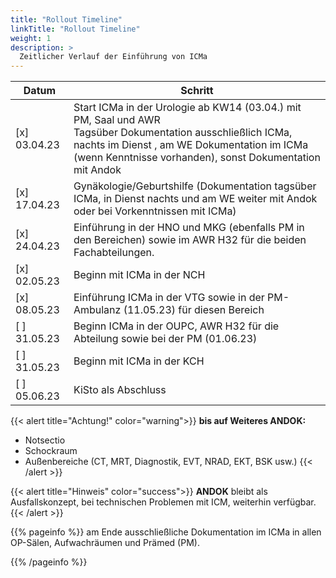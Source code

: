 ```yaml
---
title: "Rollout Timeline"
linkTitle: "Rollout Timeline"
weight: 1
description: >
  Zeitlicher Verlauf der Einführung von ICMa
---
```


| Datum      |       Schritt   |
|----------|-----------------|
| [x] 03.04.23 | Start ICMa in der Urologie ab KW14 (03.04.) mit PM, Saal und AWR <br> Tagsüber Dokumentation ausschließlich ICMa, <br> nachts im Dienst , am WE Dokumentation im ICMa (wenn Kenntnisse vorhanden), sonst Dokumentation mit Andok|
| [x] 17.04.23 | Gynäkologie/Geburtshilfe (Dokumentation tagsüber ICMa, in Dienst nachts und am WE weiter mit Andok oder bei Vorkenntnissen mit ICMa)  |
| [x] 24.04.23 | Einführung in der HNO und MKG (ebenfalls PM in den Bereichen) sowie im AWR H32 für die beiden Fachabteilungen.|
| [x] 02.05.23 | Beginn mit ICMa in der NCH|
| [x] 08.05.23 | Einführung ICMa in der VTG sowie in der PM-Ambulanz (11.05.23) für diesen Bereich|
| [ ] 31.05.23 | Beginn ICMa in der OUPC, AWR H32 für die Abteilung sowie bei der PM (01.06.23)|
| [ ] 31.05.23 | Beginn mit ICMa in der KCH |
| [ ] 05.06.23 | KiSto als Abschluss |

{{< alert title="Achtung!" color="warning">}}
 __bis auf Weiteres **ANDOK**:__
* Notsectio
* Schockraum
* Außenbereiche (CT, MRT, Diagnostik, EVT, NRAD, EKT, BSK usw.)
{{< /alert >}}

{{< alert title="Hinweis" color="success">}}
**ANDOK** bleibt als Ausfallskonzept, bei technischen Problemen mit ICM, weiterhin verfügbar.
{{< /alert >}}

{{% pageinfo %}}
am Ende ausschließliche Dokumentation im ICMa in allen OP-Sälen, Aufwachräumen und Prämed (PM).

{{% /pageinfo %}}
